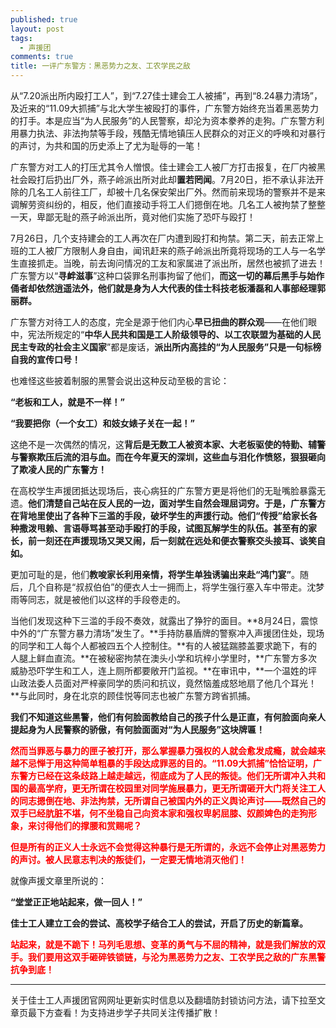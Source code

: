 ```yaml
---
published: true
layout: post
tags:
  - 声援团
comments: true
title: 一评广东警方：黑恶势力之友、工农学民之敌
---
```


从“7.20派出所内殴打工人”，到“7.27佳士建会工人被捕”，再到“8.24暴力清场”，及近来的“11.09大抓捕”与北大学生被殴打的事件，广东警方始终充当着黑恶势力的打手。本是应当“为人民服务”的人民警察，却沦为资本豢养的走狗。广东警方利用暴力执法、非法拘禁等手段，残酷无情地镇压人民群众的对正义的呼唤和对暴行的声讨，为共和国的历史添上了尤为耻辱的一笔！

广东警方对工人的打压尤其令人憎恨。佳士建会工人被厂方打击报复，在厂内被黑社会殴打后扔出厂外，燕子岭派出所对此却**置若罔闻**。7月20日，拒不承认非法开除的几名工人前往工厂，却被十几名保安架出厂外。然而前来现场的警察并不是来调解劳资纠纷的，相反，他们直接动手将工人们摁倒在地。几名工人被拘禁了整整一天，卑鄙无耻的燕子岭派出所，竟对他们实施了恐吓与殴打！

7月26日，几个支持建会的工人再次在厂内遭到殴打和拘禁。第二天，前去正常上班的工人被厂方限制人身自由，闻讯赶来的燕子岭派出所竟将现场的工人与一名学生直接抓走。当晚，前去询问情况的工友和家属进了派出所，居然也被抓了进去！广东警方以“**寻衅滋事**”这种口袋罪名刑事拘留了他们，**而这一切的幕后黑手与始作俑者却依然逍遥法外，他们就是身为人大代表的佳士科技老板潘磊和人事部经理郭丽群。**

广东警方对待工人的态度，完全是源于他们内心**早已扭曲的群众观**——在他们眼中，宪法所规定的“**中华人民共和国是工人阶级领导的、以工农联盟为基础的人民民主专政的社会主义国家**”都是废话，**派出所内高挂的“为人民服务”只是一句标榜自我的宣传口号！**

也难怪这些披着制服的黑警会说出这种反动至极的言论：

**“老板和工人，就是不一样！”**

**“我要把你（一个女工）和妓女婊子关在一起！”**

这绝不是一次偶然的情况，这**背后是无数工人被资本家、大老板驱使的特勤、辅警与警察欺压后流的泪与血。而在今年夏天的深圳，这些血与泪化作愤怒，狠狠砸向了欺凌人民的广东警方！**

在高校学生声援团抵达现场后，丧心病狂的广东警方更是将他们的无耻嘴脸暴露无遗。**他们清楚自己站在反人民的一边，面对学生自然会理屈词穷。于是，广东警方在背地里使出了各种下三滥的手段，破坏学生的声援行动。他们“传授”给家长各种撒泼甩赖、言语辱骂甚至动手殴打的手段，试图瓦解学生的队伍。甚至有的家长，前一刻还在声援现场又哭又闹，后一刻就在远处和便衣警察交头接耳、谈笑自如。**

更加可耻的是，他们**教唆家长利用亲情，将学生单独诱骗出来赴“鸿门宴”**。随后，几个自称是“叔叔伯伯”的便衣人士一拥而上，将学生强行塞入车中带走。沈梦雨等同志，就是被他们以这样的手段卷走的。

当他们发现这种下三滥的手段不奏效，就露出了狰狞的面目。**8月24日，震惊中外的“广东警方暴力清场”发生了。**手持防暴盾牌的警察冲入声援团住处，现场的同学和工人每个人都被四五个人控制住。**有的人被猛踹膝盖要求跪下，有的人腿上鲜血直流。**在被秘密拘禁在澳头小学和坑梓小学里时，**广东警方多次威胁恐吓学生和工人，连上厕所都要敞开门监视。**在审讯中，**一个温姓的坪山政法委人员面对严梓豪同学的质问和抗议，竟然恼羞成怒地扇了他几个耳光！**与此同时，身在北京的顾佳悦等同志也被广东警方跨省抓捕。



**我们不知道这些黑警，他们有何脸面教给自己的孩子什么是正直，有何脸面向亲人提起身为人民警察的骄傲，有何脸面面对“为人民服务”这块牌匾！**

<span style="color: #ff0000;"><strong>然而当罪恶与暴力的匣子被打开，那么掌握暴力强权的人就会愈发成瘾，就会越来越不忌惮于用这种简单粗暴的手段达成罪恶的目的。“11.09大抓捕”恰恰证明，广东警方已经在这条歧路上越走越远，彻底成为了人民的叛徒。他们无所谓冲入共和国的最高学府，更无所谓在校园里对同学施展暴力，更无所谓砸开大门将关注工人的同志摁倒在地、非法拘禁，无所谓自己被国内外的正义舆论声讨——既然自己的双手已经肮脏不堪，何不坐稳自己向资本家和强权卑躬屈膝、奴颜婢色的走狗形象，来讨得他们的撑腰和赏赐呢？</strong></span>

<span style="color: #ff0000;"><strong>但是所有的正义人士永远不会觉得这种暴行是无所谓的，永远不会停止对黑恶势力的声讨。被人民意志判决的叛徒们，一定要无情地消灭他们！</strong></span>

就像声援文章里所说的：

**“堂堂正正地站起来，做一回人！”**

**佳士工人建立工会的尝试、高校学子结合工人的尝试，开启了历史的新篇章。**

<span style="color: #ff0000;"><strong>站起来，就是不跪下！马列毛思想、变革的勇气与不屈的精神，就是我们解放的双手。我们要用这双手砸碎铁锁链，与沦为黑恶势力之友、工农学民之敌的广东黑警抗争到底！</strong></span>

---
关于佳士工人声援团官网网址更新实时信息以及翻墙防封锁访问方法，请下拉至文章页最下方查看！为支持进步学子共同关注传播扩散！

